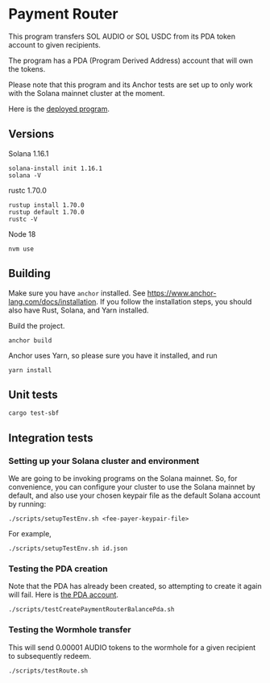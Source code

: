 # Payment Router

This program transfers SOL AUDIO or SOL USDC from its PDA token account to given recipients.

The program has a PDA (Program Derived Address) account that will own the tokens.

Please note that this program and its Anchor tests are set up to only work with the Solana mainnet cluster at the moment.

Here is the [deployed program](https://explorer.solana.com/address/6pca6uGGV5GYKY8W9aGfJbWPx4pe5mW8wLaP9c3LUNpp).

## Versions

Solana 1.16.1

```
solana-install init 1.16.1
solana -V
```

rustc 1.70.0

```
rustup install 1.70.0
rustup default 1.70.0
rustc -V
```

Node 18

```
nvm use
```

## Building

Make sure you have `anchor` installed. See https://www.anchor-lang.com/docs/installation. If you follow the installation steps, you should also have Rust, Solana, and Yarn installed.

Build the project.

```
anchor build
```

Anchor uses Yarn, so please sure you have it installed, and run

```
yarn install
```

## Unit tests

```
cargo test-sbf
```

## Integration tests

### Setting up your Solana cluster and environment

We are going to be invoking programs on the Solana mainnet.
So, for convenience, you can configure your cluster to use the Solana mainnet by default, and also use your chosen keypair file as the default Solana account by running:

```
./scripts/setupTestEnv.sh <fee-payer-keypair-file>
```

For example,

```
./scripts/setupTestEnv.sh id.json
```

### Testing the PDA creation

Note that the PDA has already been created, so attempting to create it again will fail. Here is [the PDA account](https://explorer.solana.com/address/67EAQXgyWFzWWDuxwkZjV4FdH4rQ2AidBp5iB4M4kWth).

```
./scripts/testCreatePaymentRouterBalancePda.sh
```

### Testing the Wormhole transfer

This will send 0.00001 AUDIO tokens to the wormhole for a given recipient to subsequently redeem.

```
./scripts/testRoute.sh
```
